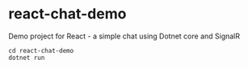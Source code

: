 # react-chat-demo
Demo project for React - a simple chat using Dotnet core and SignalR

```
cd react-chat-demo
dotnet run
```
